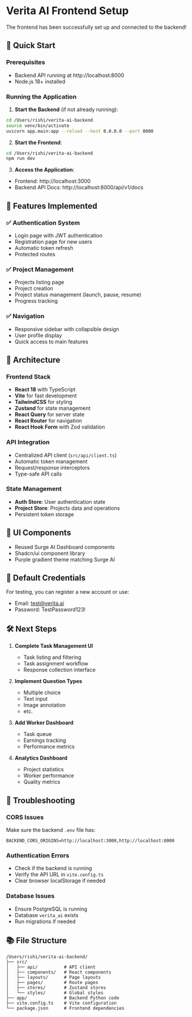 # Verita AI Frontend Setup

The frontend has been successfully set up and connected to the backend!

## 🚀 Quick Start

### Prerequisites
- Backend API running at http://localhost:8000
- Node.js 18+ installed

### Running the Application

1. **Start the Backend** (if not already running):
```bash
cd /Users/rishi/verita-ai-backend
source venv/bin/activate
uvicorn app.main:app --reload --host 0.0.0.0 --port 8000
```

2. **Start the Frontend**:
```bash
cd /Users/rishi/verita-ai-backend
npm run dev
```

3. **Access the Application**:
- Frontend: http://localhost:3000
- Backend API Docs: http://localhost:8000/api/v1/docs

## 📱 Features Implemented

### ✅ Authentication System
- Login page with JWT authentication
- Registration page for new users
- Automatic token refresh
- Protected routes

### ✅ Project Management
- Projects listing page
- Project creation
- Project status management (launch, pause, resume)
- Progress tracking

### ✅ Navigation
- Responsive sidebar with collapsible design
- User profile display
- Quick access to main features

## 🔧 Architecture

### Frontend Stack
- **React 18** with TypeScript
- **Vite** for fast development
- **TailwindCSS** for styling
- **Zustand** for state management
- **React Query** for server state
- **React Router** for navigation
- **React Hook Form** with Zod validation

### API Integration
- Centralized API client (`src/api/client.ts`)
- Automatic token management
- Request/response interceptors
- Type-safe API calls

### State Management
- **Auth Store**: User authentication state
- **Project Store**: Projects data and operations
- Persistent token storage

## 🎨 UI Components
- Reused Surge AI Dashboard components
- Shadcn/ui component library
- Purple gradient theme matching Surge AI

## 📝 Default Credentials
For testing, you can register a new account or use:
- Email: test@verita.ai
- Password: TestPassword123!

## 🛠️ Next Steps

1. **Complete Task Management UI**
   - Task listing and filtering
   - Task assignment workflow
   - Response collection interface

2. **Implement Question Types**
   - Multiple choice
   - Text input
   - Image annotation
   - etc.

3. **Add Worker Dashboard**
   - Task queue
   - Earnings tracking
   - Performance metrics

4. **Analytics Dashboard**
   - Project statistics
   - Worker performance
   - Quality metrics

## 🐛 Troubleshooting

### CORS Issues
Make sure the backend `.env` file has:
```
BACKEND_CORS_ORIGINS=http://localhost:3000,http://localhost:8000
```

### Authentication Errors
- Check if the backend is running
- Verify the API URL in `vite.config.ts`
- Clear browser localStorage if needed

### Database Issues
- Ensure PostgreSQL is running
- Database `verita_ai` exists
- Run migrations if needed

## 📚 File Structure
```
/Users/rishi/verita-ai-backend/
├── src/
│   ├── api/          # API client
│   ├── components/   # React components
│   ├── layouts/      # Page layouts
│   ├── pages/        # Route pages
│   ├── stores/       # Zustand stores
│   └── styles/       # Global styles
├── app/              # Backend Python code
├── vite.config.ts    # Vite configuration
└── package.json      # Frontend dependencies
```
